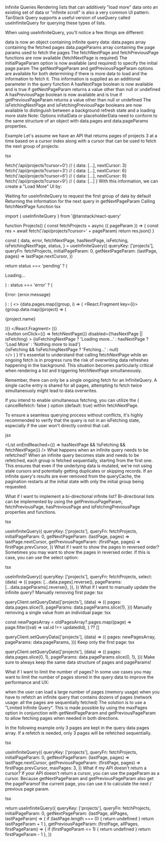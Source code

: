 Infinite Queries
Rendering lists that can additively "load more" data onto an existing set of data or "infinite scroll" is also a very common UI pattern. TanStack Query supports a useful version of useQuery called useInfiniteQuery for querying these types of lists.

When using useInfiniteQuery, you'll notice a few things are different:

data is now an object containing infinite query data:
data.pages array containing the fetched pages
data.pageParams array containing the page params used to fetch the pages
The fetchNextPage and fetchPreviousPage functions are now available (fetchNextPage is required)
The initialPageParam option is now available (and required) to specify the initial page param
The getNextPageParam and getPreviousPageParam options are available for both determining if there is more data to load and the information to fetch it. This information is supplied as an additional parameter in the query function
A hasNextPage boolean is now available and is true if getNextPageParam returns a value other than null or undefined
A hasPreviousPage boolean is now available and is true if getPreviousPageParam returns a value other than null or undefined
The isFetchingNextPage and isFetchingPreviousPage booleans are now available to distinguish between a background refresh state and a loading more state
Note: Options initialData or placeholderData need to conform to the same structure of an object with data.pages and data.pageParams properties.

Example
Let's assume we have an API that returns pages of projects 3 at a time based on a cursor index along with a cursor that can be used to fetch the next group of projects:

tsx

fetch('/api/projects?cursor=0')
// { data: [...], nextCursor: 3}
fetch('/api/projects?cursor=3')
// { data: [...], nextCursor: 6}
fetch('/api/projects?cursor=6')
// { data: [...], nextCursor: 9}
fetch('/api/projects?cursor=9')
// { data: [...] }
With this information, we can create a "Load More" UI by:

Waiting for useInfiniteQuery to request the first group of data by default
Returning the information for the next query in getNextPageParam
Calling fetchNextPage function
tsx

import { useInfiniteQuery } from '@tanstack/react-query'

function Projects() {
  const fetchProjects = async ({ pageParam }) => {
    const res = await fetch('/api/projects?cursor=' + pageParam)
    return res.json()
  }

  const {
    data,
    error,
    fetchNextPage,
    hasNextPage,
    isFetching,
    isFetchingNextPage,
    status,
  } = useInfiniteQuery({
    queryKey: ['projects'],
    queryFn: fetchProjects,
    initialPageParam: 0,
    getNextPageParam: (lastPage, pages) => lastPage.nextCursor,
  })

  return status === 'pending' ? (
    <p>Loading...</p>
  ) : status === 'error' ? (
    <p>Error: {error.message}</p>
  ) : (
    <>
      {data.pages.map((group, i) => (
        <React.Fragment key={i}>
          {group.data.map((project) => (
            <p key={project.id}>{project.name}</p>
          ))}
        </React.Fragment>
      ))}
      <div>
        <button
          onClick={() => fetchNextPage()}
          disabled={!hasNextPage || isFetching}
        >
          {isFetchingNextPage
            ? 'Loading more...'
            : hasNextPage
              ? 'Load More'
              : 'Nothing more to load'}
        </button>
      </div>
      <div>{isFetching && !isFetchingNextPage ? 'Fetching...' : null}</div>
    </>
  )
}
It's essential to understand that calling fetchNextPage while an ongoing fetch is in progress runs the risk of overwriting data refreshes happening in the background. This situation becomes particularly critical when rendering a list and triggering fetchNextPage simultaneously.

Remember, there can only be a single ongoing fetch for an InfiniteQuery. A single cache entry is shared for all pages, attempting to fetch twice simultaneously might lead to data overwrites.

If you intend to enable simultaneous fetching, you can utilize the { cancelRefetch: false } option (default: true) within fetchNextPage.

To ensure a seamless querying process without conflicts, it's highly recommended to verify that the query is not in an isFetching state, especially if the user won't directly control that call.

jsx

<List onEndReached={() => hasNextPage && !isFetching && fetchNextPage()} />
What happens when an infinite query needs to be refetched?
When an infinite query becomes stale and needs to be refetched, each group is fetched sequentially, starting from the first one. This ensures that even if the underlying data is mutated, we're not using stale cursors and potentially getting duplicates or skipping records. If an infinite query's results are ever removed from the queryCache, the pagination restarts at the initial state with only the initial group being requested.

What if I want to implement a bi-directional infinite list?
Bi-directional lists can be implemented by using the getPreviousPageParam, fetchPreviousPage, hasPreviousPage and isFetchingPreviousPage properties and functions.

tsx

useInfiniteQuery({
  queryKey: ['projects'],
  queryFn: fetchProjects,
  initialPageParam: 0,
  getNextPageParam: (lastPage, pages) => lastPage.nextCursor,
  getPreviousPageParam: (firstPage, pages) => firstPage.prevCursor,
})
What if I want to show the pages in reversed order?
Sometimes you may want to show the pages in reversed order. If this is case, you can use the select option:

tsx

useInfiniteQuery({
  queryKey: ['projects'],
  queryFn: fetchProjects,
  select: (data) => ({
    pages: [...data.pages].reverse(),
    pageParams: [...data.pageParams].reverse(),
  }),
})
What if I want to manually update the infinite query?
Manually removing first page:
tsx

queryClient.setQueryData(['projects'], (data) => ({
  pages: data.pages.slice(1),
  pageParams: data.pageParams.slice(1),
}))
Manually removing a single value from an individual page:
tsx

const newPagesArray =
  oldPagesArray?.pages.map((page) =>
    page.filter((val) => val.id !== updatedId),
  ) ?? []

queryClient.setQueryData(['projects'], (data) => ({
  pages: newPagesArray,
  pageParams: data.pageParams,
}))
Keep only the first page:
tsx

queryClient.setQueryData(['projects'], (data) => ({
  pages: data.pages.slice(0, 1),
  pageParams: data.pageParams.slice(0, 1),
}))
Make sure to always keep the same data structure of pages and pageParams!

What if I want to limit the number of pages?
In some use cases you may want to limit the number of pages stored in the query data to improve the performance and UX:

when the user can load a large number of pages (memory usage)
when you have to refetch an infinite query that contains dozens of pages (network usage: all the pages are sequentially fetched)
The solution is to use a "Limited Infinite Query". This is made possible by using the maxPages option in conjunction with getNextPageParam and getPreviousPageParam to allow fetching pages when needed in both directions.

In the following example only 3 pages are kept in the query data pages array. If a refetch is needed, only 3 pages will be refetched sequentially.

tsx

useInfiniteQuery({
  queryKey: ['projects'],
  queryFn: fetchProjects,
  initialPageParam: 0,
  getNextPageParam: (lastPage, pages) => lastPage.nextCursor,
  getPreviousPageParam: (firstPage, pages) => firstPage.prevCursor,
  maxPages: 3,
})
What if my API doesn't return a cursor?
If your API doesn't return a cursor, you can use the pageParam as a cursor. Because getNextPageParam and getPreviousPageParam also get the pageParamof the current page, you can use it to calculate the next / previous page param.

tsx

return useInfiniteQuery({
  queryKey: ['projects'],
  queryFn: fetchProjects,
  initialPageParam: 0,
  getNextPageParam: (lastPage, allPages, lastPageParam) => {
    if (lastPage.length === 0) {
      return undefined
    }
    return lastPageParam + 1
  },
  getPreviousPageParam: (firstPage, allPages, firstPageParam) => {
    if (firstPageParam <= 1) {
      return undefined
    }
    return firstPageParam - 1
  },
})

